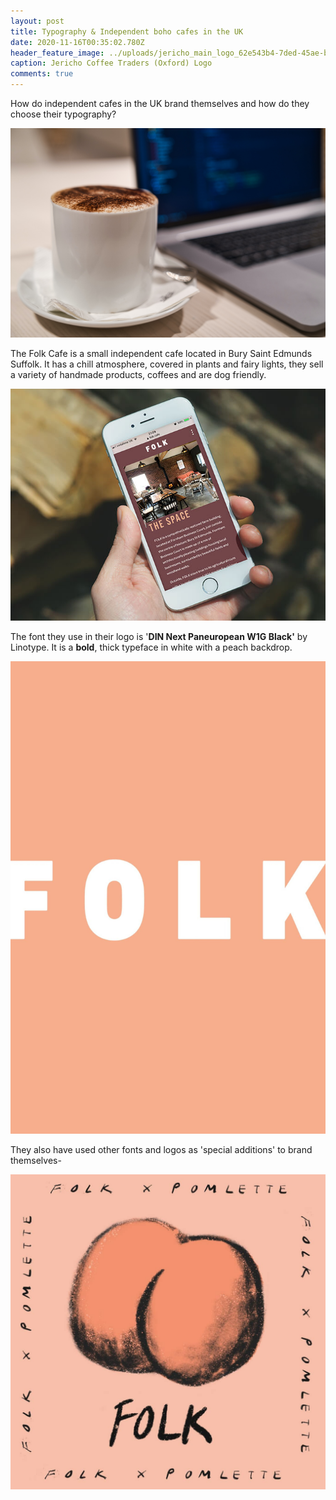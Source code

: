 ```yaml
---
layout: post
title: Typography & Independent boho cafes in the UK
date: 2020-11-16T00:35:02.780Z
header_feature_image: ../uploads/jericho_main_logo_62e543b4-7ded-45ae-bcdb-874439f3b3fb.png
caption: Jericho Coffee Traders (Oxford) Logo
comments: true
---
```

How do independent cafes in the UK brand themselves and how do they choose their typography?

![Photograph by- Marc Mintel](../uploads/marc-mintel-1iytusnplsk-unsplash.jpg)

The Folk Cafe is a small independent cafe located in Bury Saint Edmunds Suffolk. It has a chill atmosphere, covered in plants and fairy lights, they sell a variety of handmade products, coffees and are dog friendly.

![](../uploads/folk-website-iphone.jpg)

The font they use in their logo is '**DIN Next Paneuropean W1G Black'** by Linotype. It is a **bold**, thick typeface in white with a peach backdrop. 

![Folk Cafe Logo- Bury St Edmunds (Suffolk)](../uploads/folk-typog.jpg)

They also have used other fonts and logos as 'special additions' to brand themselves-

![Special Addition Folk Cafe Logo- Bury St Edmunds (Suffolk)](../uploads/folk.jpg)